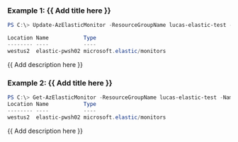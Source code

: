 ### Example 1: {{ Add title here }}
```powershell
PS C:\> Update-AzElasticMonitor -ResourceGroupName lucas-elastic-test -Name elastic-pwsh02 -Tag @{'key01' = '1'; 'key2' = '2'; 'key3' = '3'}

Location Name           Type
-------- ----           ----
westus2  elastic-pwsh02 microsoft.elastic/monitors
```

{{ Add description here }}

### Example 2: {{ Add title here }}
```powershell
PS C:\> Get-AzElasticMonitor -ResourceGroupName lucas-elastic-test -Name elastic-pwsh02 | Update-AzElasticMonitor -Tag @{'key01' = '1'; 'key2' = '2'; 'key3' = '3'}
Location Name           Type
-------- ----           ----
westus2  elastic-pwsh02 microsoft.elastic/monitors
```

{{ Add description here }}

